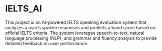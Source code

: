 # IELTS_AI
This project is an AI-powered IELTS speaking evaluation system that analyzes a user’s spoken responses and predicts a band score based on official IELTS criteria. The system leverages speech-to-text, natural language processing (NLP), and grammar and fluency analysis to provide detailed feedback on user performance.
